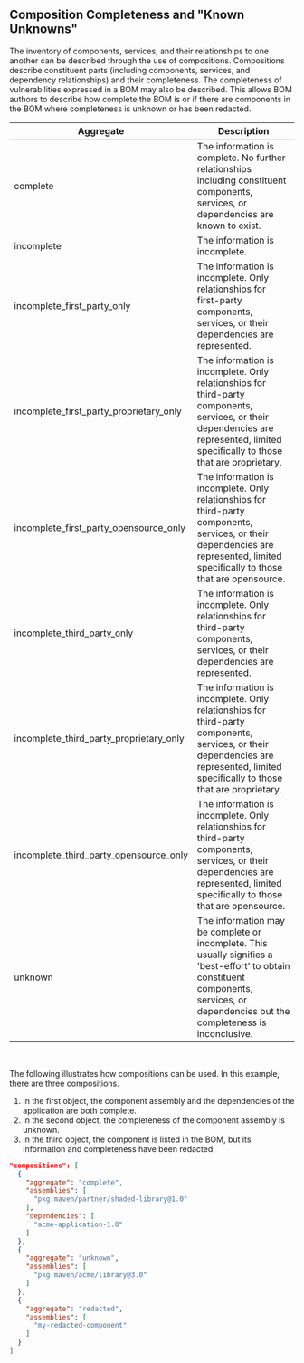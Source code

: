 ## Composition Completeness and "Known Unknowns"
The inventory of components, services, and their relationships to one another can be described through the use of
compositions. Compositions describe constituent parts (including components, services, and dependency relationships) and
their completeness. The completeness of vulnerabilities expressed in a BOM may also be described. This allows BOM authors
to describe how complete the BOM is or if there are components in the BOM where completeness is unknown or has been 
redacted.

| Aggregate                               | Description                                                                                                                                                                             |
|-----------------------------------------|-----------------------------------------------------------------------------------------------------------------------------------------------------------------------------------------|
| complete                                | The information is complete. No further relationships including constituent components, services, or dependencies are known to exist.                                                   |
| incomplete                              | The information is incomplete.                                                                                                                                                          |
| incomplete_first_party_only             | The information is incomplete. Only relationships for first-party components, services, or their dependencies are represented.                                                          |
| incomplete_first_party_proprietary_only | The information is incomplete. Only relationships for third-party components, services, or their dependencies are represented, limited specifically to those that are proprietary.      |
| incomplete_first_party_opensource_only  | The information is incomplete. Only relationships for third-party components, services, or their dependencies are represented, limited specifically to those that are opensource.       |
| incomplete_third_party_only             | The information is incomplete. Only relationships for third-party components, services, or their dependencies are represented.                                                          |
| incomplete_third_party_proprietary_only | The information is incomplete. Only relationships for third-party components, services, or their dependencies are represented, limited specifically to those that are proprietary.      |
| incomplete_third_party_opensource_only  | The information is incomplete. Only relationships for third-party components, services, or their dependencies are represented, limited specifically to those that are opensource.       |
| unknown                                 | The information may be complete or incomplete. This usually signifies a 'best-effort' to obtain constituent components, services, or dependencies but the completeness is inconclusive. |

<div style="page-break-after: always; visibility: hidden">
\newpage
</div>

The following illustrates how compositions can be used. In this example, there are three compositions.
1. In the first object, the component assembly and the dependencies of the application are both complete.
2. In the second object, the completeness of the component assembly is unknown.
3. In the third object, the component is listed in the BOM, but its information and completeness have been redacted.

```json
"compositions": [
  {
    "aggregate": "complete",
    "assemblies": [
      "pkg:maven/partner/shaded-library@1.0"
    ],
    "dependencies": [
      "acme-application-1.0"
    ]
  },
  {
    "aggregate": "unknown",
    "assemblies": [
      "pkg:maven/acme/library@3.0"
    ]
  },
  {
    "aggregate": "redacted",
    "assemblies": [
      "my-redacted-component"
    ]
  }
]
```

<div style="page-break-after: always; visibility: hidden">
\newpage
</div>
